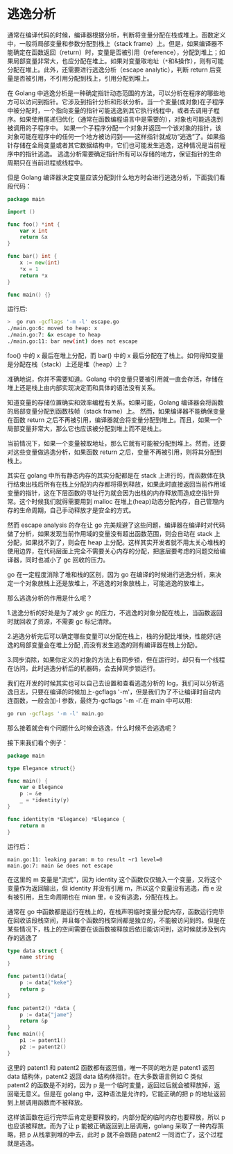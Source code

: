 # 逃逸分析

通常在编译代码的时候，编译器根据分析，判断将变量分配在栈或堆上。函数定义中，一般将局部变量和参数分配到栈上（stack frame）上。但是，如果编译器不能确定在函数返回（return）时，变量是否被引用（reference），分配到堆上；如果局部变量非常大，也应分配在堆上。如果对变量取地址（`*`和&操作），则有可能分配在堆上。此外，还需要进行逃逸分析（escape analytic），判断 return 后变量是否被引用，不引用分配到栈上，引用分配到堆上。

在 Golang 中逃逸分析是一种确定指针动态范围的方法，可以分析在程序的哪些地方可以访问到指针。它涉及到指针分析和形状分析。当一个变量(或对象)在子程序中被分配时，一个指向变量的指针可能逃逸到其它执行线程中，或者去调用子程序。如果使用尾递归优化（通常在函数编程语言中是需要的），对象也可能逃逸到被调用的子程序中。 如果一个子程序分配一个对象并返回一个该对象的指针，该对象可能在程序中的任何一个地方被访问到——这样指针就成功“逃逸”了。如果指针存储在全局变量或者其它数据结构中，它们也可能发生逃逸，这种情况是当前程序中的指针逃逸。 逃逸分析需要确定指针所有可以存储的地方，保证指针的生命周期只在当前进程或线程中。

但是 Golang 编译器决定变量应该分配到什么地方时会进行逃逸分析，下面我们看段代码：

```go
package main

import ()

func foo() *int {
    var x int
    return &x
}

func bar() int {
    x := new(int)
    *x = 1
    return *x
}

func main() {}
```

运行后:

```sh
>  go run -gcflags '-m -l' escape.go
./main.go:6: moved to heap: x
./main.go:7: &x escape to heap
./main.go:11: bar new(int) does not escape
```

foo() 中的 x 最后在堆上分配，而 bar() 中的 x 最后分配在了栈上。如何得知变量是分配在栈（stack）上还是堆（heap）上？

准确地说，你并不需要知道。Golang 中的变量只要被引用就一直会存活，存储在堆上还是栈上由内部实现决定而和具体的语法没有关系。

知道变量的存储位置确实和效率编程有关系。如果可能，Golang 编译器会将函数的局部变量分配到函数栈帧（stack frame）上。 然而，如果编译器不能确保变量在函数 return 之后不再被引用，编译器就会将变量分配到堆上。而且，如果一个局部变量非常大，那么它也应该被分配到堆上而不是栈上。

当前情况下，如果一个变量被取地址，那么它就有可能被分配到堆上。然而，还要对这些变量做逃逸分析，如果函数 return 之后，变量不再被引用，则将其分配到栈上。

其实在 golang 中所有静态内存的其实分配都是在 stack 上进行的，而函数体在执行结束出栈后所有在栈上分配的内存都将得到释放，如果此时直接返回当前作用域变量的指针，这在下层函数的寻址行为就会因为出栈的内存释放而造成空指针异常。这个时候我们就得需要用到 malloc 在堆上(heap)动态分配内存，自己管理内存的生命周期，自己手动释放才是安全的方式。

然而 escape analysis 的存在让 go 完美规避了这些问题，编译器在编译时对代码做了分析，如果发现当前作用域的变量没有超出函数范围，则会自动在 stack 上分配，如果找不到了，则会在 heap 上分配。这样其实开发者就不用太关心堆栈的使用边界，在代码层面上完全不需要关心内存的分配，把底层要考虑的问题交给编译器，同时也减小了 gc 回收的压力。

go 在一定程度消除了堆和栈的区别，因为 go 在编译的时候进行逃逸分析，来决定一个对象放栈上还是放堆上，不逃逸的对象放栈上，可能逃逸的放堆上。

那么逃逸分析的作用是什么呢？

1.逃逸分析的好处是为了减少 gc 的压力，不逃逸的对象分配在栈上，当函数返回时就回收了资源，不需要 gc 标记清除。

2.逃逸分析完后可以确定哪些变量可以分配在栈上，栈的分配比堆快，性能好(逃逸的局部变量会在堆上分配 ,而没有发生逃逸的则有编译器在栈上分配)。

3.同步消除，如果你定义的对象的方法上有同步锁，但在运行时，却只有一个线程在访问，此时逃逸分析后的机器码，会去掉同步锁运行。

我们在开发的时候其实也可以自己去设置和查看逃逸分析的 log，我们可以分析逃逸日志，只要在编译的时候加上-gcflags '-m'，但是我们为了不让编译时自动内连函数，一般会加-l 参数，最终为-gcflags '-m -l'.在 main 中可以用:

```sh
go run -gcflags '-m -l' main.go
```

那么接着就会有个问题什么时候会逃逸，什么时候不会逃逸呢？

接下来我们看个例子：

```go
package main

type Elegance struct{}

func main() {
	var e Elegance
	p := &e
	_ = *identity(y)
}

func identity(m *Elegance) *Elegance {
	return m
}
```

运行后：

```
main.go:11: leaking param: m to result ~r1 level=0
main.go:7: main &e does not escape
```

在这里的 m 变量是“流式”，因为 identity 这个函数仅仅输入一个变量，又将这个变量作为返回输出，但 identity 并没有引用 m，所以这个变量没有逃逸，而 e 没有被引用，且生命周期也在 mian 里，e 没有逃逸，分配在栈上。

通常在 go 中函数都是运行在栈上的，在栈声明临时变量分配内存，函数运行完毕在回收该段栈空间，并且每个函数的栈空间都是独立的，不能被访问到的。但是在某些情况下，栈上的空间需要在该函数被释放后依旧能访问到，这时候就涉及到内存的逃逸了

```go
type data struct {
    name string
}

func patent1()data{
    p := data{"keke"}
    return p
}

func patent2() *data {
    p := data{"jame"}
    return &p
}
func main(){
    p1 := patent1()
    p2 := patent2()
}
```

这里的 patent1 和 patent2 函数都有返回值，唯一不同的地方是 patent1 返回 data 结构体，patent2 返回 data 结构体指针。在大多数语言例如 C 类似 patent2 的函数是不对的，因为 p 是一个临时变量，返回过后就会被释放掉，返回毫无意义。但是在 golang 中，这种语法是允许的，它能正确的把 p 的地址返回到上层调用函数而不被释放。

这样该函数在运行完毕后肯定是要释放的，内部分配的临时内存也要释放，所以 p 也应该被释放。而为了让 p 能被正确返回到上层调用，golang 采取了一种内存策略，把 p 从栈拿到堆的中去，此时 p 就不会跟随 patent2 一同消亡了，这个过程就是逃逸。
